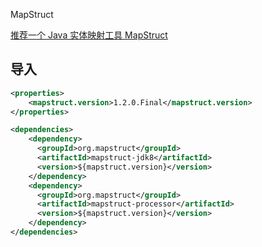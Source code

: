 MapStruct

[推荐一个 Java 实体映射工具 MapStruct](https://blog.csdn.net/zhige_me/article/details/80699784)

## 导入

```xml
<properties>
    <mapstruct.version>1.2.0.Final</mapstruct.version>
</properties>

<dependencies>
    <dependency>
      <groupId>org.mapstruct</groupId>
      <artifactId>mapstruct-jdk8</artifactId>
      <version>${mapstruct.version}</version>
    </dependency>
    <dependency>
      <groupId>org.mapstruct</groupId>
      <artifactId>mapstruct-processor</artifactId>
      <version>${mapstruct.version}</version>
    </dependency>
</dependencies>
```
